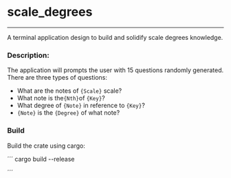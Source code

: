 # scale_degrees
---
A terminal application design to build and solidify scale degrees knowledge.

### Description:
The application will prompts the user with 15 questions randomly generated.
There are three types of questions:
- What are the notes of  ```{Scale}``` scale?
- What note is the```{Nth}```of ```{Key}```?
- What degree of ```{Note}``` in reference to ```{Key}```?
- ```{Note}``` is the ```{Degree}``` of what note? 


### Build
Build the crate using cargo:

´´´
cargo build --release

´´´
```
